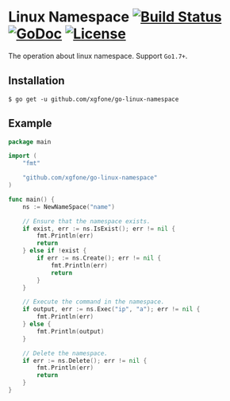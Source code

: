 # Linux Namespace [![Build Status](https://github.com/xgfone/go-linux-namespace/actions/workflows/go.yml/badge.svg)](https://github.com/xgfone/go-linux-namespace/actions/workflows/go.yml) [![GoDoc](https://pkg.go.dev/badge/github.com/xgfone/go-namespace)](https://pkg.go.dev/github.com/xgfone/go-namespace) [![License](https://img.shields.io/badge/License-Apache%202.0-blue.svg?style=flat-square)](https://raw.githubusercontent.com/xgfone/go-namespace/master/LICENSE)

The operation about linux namespace. Support `Go1.7+`.

## Installation
```shell
$ go get -u github.com/xgfone/go-linux-namespace
```

## Example
```go
package main

import (
    "fmt"

    "github.com/xgfone/go-linux-namespace"
)

func main() {
    ns := NewNameSpace("name")

    // Ensure that the namespace exists.
    if exist, err := ns.IsExist(); err != nil {
        fmt.Println(err)
        return
    } else if !exist {
        if err := ns.Create(); err != nil {
            fmt.Println(err)
            return
        }
    }

    // Execute the command in the namespace.
    if output, err := ns.Exec("ip", "a"); err != nil {
        fmt.Println(err)
    } else {
        fmt.Println(output)
    }

    // Delete the namespace.
    if err := ns.Delete(); err != nil {
        fmt.Println(err)
        return
    }
}
```
